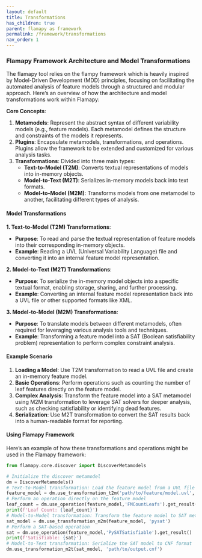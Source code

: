 ```yaml
---
layout: default
title: Transformations
has_children: true
parent: flamapy as framework
permalink: /framework/transformations
nav_order: 1
---
```


### Flamapy Framework Architecture and Model Transformations

The flamapy tool relies on the flampy framework which is heavily inspired by Model-Driven Development (MDD) principles, focusing on facilitating the automated analysis of feature models through a structured and modular approach. Here’s an overview of how the architecture and model transformations work within Flamapy:

**Core Concepts**:
1. **Metamodels**: Represent the abstract syntax of different variability models (e.g., feature models). Each metamodel defines the structure and constraints of the models it represents.
2. **Plugins**: Encapsulate metamodels, transformations, and operations. Plugins allow the framework to be extended and customized for various analysis tasks.
3. **Transformations**: Divided into three main types:
   - **Text-to-Model (T2M)**: Converts textual representations of models into in-memory objects.
   - **Model-to-Text (M2T)**: Serializes in-memory models back into text formats.
   - **Model-to-Model (M2M)**: Transforms models from one metamodel to another, facilitating different types of analysis.

#### Model Transformations

**1. Text-to-Model (T2M) Transformations**:
   - **Purpose**: To read and parse the textual representation of feature models into their corresponding in-memory objects.
   - **Example**: Reading a UVL (Universal Variability Language) file and converting it into an internal feature model representation.

**2. Model-to-Text (M2T) Transformations**:
   - **Purpose**: To serialize the in-memory model objects into a specific textual format, enabling storage, sharing, and further processing.
   - **Example**: Converting an internal feature model representation back into a UVL file or other supported formats like XML.

**3. Model-to-Model (M2M) Transformations**:
   - **Purpose**: To translate models between different metamodels, often required for leveraging various analysis tools and techniques.
   - **Example**: Transforming a feature model into a SAT (Boolean satisfiability problem) representation to perform complex constraint analysis.

#### Example Scenario

1. **Loading a Model**: Use T2M transformation to read a UVL file and create an in-memory feature model.
2. **Basic Operations**: Perform operations such as counting the number of leaf features directly on the feature model.
3. **Complex Analysis**: Transform the feature model into a SAT metamodel using M2M transformation to leverage SAT solvers for deeper analysis, such as checking satisfiability or identifying dead features.
4. **Serialization**: Use M2T transformation to convert the SAT results back into a human-readable format for reporting.

#### Using Flamapy Framework

Here’s an example of how these transformations and operations might be used in the Flamapy framework:

```python
from flamapy.core.discover import DiscoverMetamodels

# Initialize the discover metamodel
dm = DiscoverMetamodels()
# Text-to-Model transformation: Load the feature model from a UVL file
feature_model = dm.use_transformation_t2m('path/to/feature/model.uvl', 'fm')
# Perform an operation directly on the feature model
leaf_count = dm.use_operation(feature_model,'FMCountLeafs').get_result()
print(f'Leaf Count: {leaf_count}')
# Model-to-Model transformation: Transform the feature model to SAT metamodel
sat_model = dm.use_transformation_m2m(feature_model, 'pysat')
# Perform a SAT-based operation
sat = dm.use_operation(feature_model,'PySATSatisfiable').get_result()
print(f'Satisfiable: {sat}')
# Model-to-Text transformation: Serialize the SAT model to CNF format
dm.use_transformation_m2t(sat_model, 'path/to/output.cnf')
```
